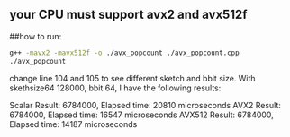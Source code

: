 ## your CPU must support avx2 and avx512f
##how to run:
```bash
g++ -mavx2 -mavx512f -o ./avx_popcount ./avx_popcount.cpp
./avx_popcount
```
change line 104 and 105 to see different sketch and bbit size. With skethsize64 128000, bbit 64, I have the following results:

Scalar Result: 6784000, Elapsed time: 20810 microseconds
AVX2 Result: 6784000, Elapsed time: 16547 microseconds
AVX512 Result: 6784000, Elapsed time: 14187 microseconds
